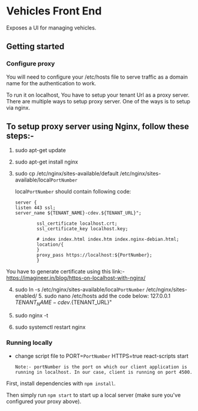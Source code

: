 # Vehicles Front End

Exposes a UI for managing vehicles.

## Getting started

### Configure proxy

You will need to configure your /etc/hosts file to serve traffic as a domain name for the authentication to work.

To  run it on localhost, You have to setup your tenant Url as a proxy server. There are multiple ways to setup proxy server. One of the ways is to setup via nginx.

## To setup proxy server using Nginx, follow these steps:-

1.  sudo apt-get update
2.  sudo apt-get install nginx
3.  sudo cp /etc/nginx/sites-available/default /etc/nginx/sites-available/local`PortNumber` 

    local`PortNumber` should contain following code:
    ```
    server {
    listen 443 ssl;
    server_name ${TENANT_NAME}-cdev.${TENANT_URL}";

            ssl_certificate localhost.crt;
            ssl_certificate_key localhost.key;

            # index index.html index.htm index.nginx-debian.html;
            location/{
            }
            proxy_pass https://localhost:${PortNumber};
            }
    ```

You have to generate certificate using this link:- https://imagineer.in/blog/https-on-localhost-with-nginx/

4. sudo In -s /etc/nginx/sites-available/local`PortNumber` /etc/nginx/sites-enabled/ 5. sudo nano /etc/hosts add the code below:
   127.0.0.1  ${TENANT_NAME}-cdev.${TENANT_URL}"

5. sudo nginx -t
6. sudo systemctl restart nginx

### Running locally

- change script file to PORT=`PortNumber` HTTPS=true react-scripts start

    `Note:- portNumber is the port on which our client application is running in localhost. In our case, client is running on port 4500. `

First, install dependencies with `npm install`.

Then simply run `npm start` to start up a local server (make sure you've configured your proxy above).
